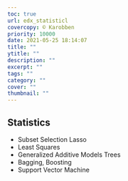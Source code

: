 ```yaml
---
toc: true
url: edx_statisticl
covercopy: © Karobben
priority: 10000
date: 2021-05-25 18:14:07
title: ""
ytitle: ""
description: ""
excerpt: ""
tags: ""
category: ""
cover: ""
thumbnail: ""
---
```


## Statistics

- Subset Selection Lasso
- Least Squares
- Generalized Additive Models Trees
- Bagging, Boosting
- Support Vector Machine
